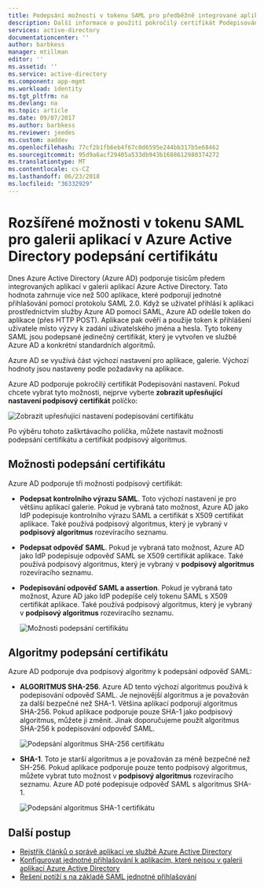 ```yaml
---
title: Podepsání možnosti v tokenu SAML pro předběžně integrované aplikace v Azure Active Directory rozšířené certifikátu | Microsoft Docs
description: Další informace o použití pokročilý certifikát Podepisování možnosti v tokenu SAML pro předběžně integrované aplikace v Azure Active Directory
services: active-directory
documentationcenter: ''
author: barbkess
manager: mtillman
editor: ''
ms.assetid: ''
ms.service: active-directory
ms.component: app-mgmt
ms.workload: identity
ms.tgt_pltfrm: na
ms.devlang: na
ms.topic: article
ms.date: 09/07/2017
ms.author: barbkess
ms.reviewer: jeedes
ms.custom: aaddev
ms.openlocfilehash: 77cf2b1fb6eb4f67c0d6595e244bb317b5e68462
ms.sourcegitcommit: 95d9a6acf29405a533db943b1688612980374272
ms.translationtype: MT
ms.contentlocale: cs-CZ
ms.lasthandoff: 06/23/2018
ms.locfileid: "36332929"
---
```

# <a name="advanced-certificate-signing-options-in-the-saml-token-for-gallery-apps-in-azure-active-directory"></a>Rozšířené možnosti v tokenu SAML pro galerii aplikací v Azure Active Directory podepsání certifikátu
Dnes Azure Active Directory (Azure AD) podporuje tisícům předem integrovaných aplikací v galerii aplikací Azure Active Directory. Tato hodnota zahrnuje více než 500 aplikace, které podporují jednotné přihlašování pomocí protokolu SAML 2.0. Když se uživatel přihlásí k aplikaci prostřednictvím služby Azure AD pomocí SAML, Azure AD odešle token do aplikace (přes HTTP POST). Aplikace pak ověří a použije token k přihlášení uživatele místo výzvy k zadání uživatelského jména a hesla. Tyto tokeny SAML jsou podepsané jedinečný certifikát, který je vytvořen ve službě Azure AD a konkrétní standardních algoritmů.

Azure AD se využívá část výchozí nastavení pro aplikace, galerie. Výchozí hodnoty jsou nastaveny podle požadavky na aplikace.

Azure AD podporuje pokročilý certifikát Podepisování nastavení. Pokud chcete vybrat tyto možnosti, nejprve vyberte **zobrazit upřesňující nastavení podpisový certifikát** políčko:

![Zobrazit upřesňující nastavení podepisování certifikátu](./media/certificate-signing-options/saml-advance-certificate.png)

Po výběru tohoto zaškrtávacího políčka, můžete nastavit možnosti podepsání certifikátu a certifikát podpisový algoritmus.

## <a name="certificate-signing-options"></a>Možnosti podepsání certifikátu

Azure AD podporuje tři možnosti podpisový certifikát:

* **Podepsat kontrolního výrazu SAML**. Toto výchozí nastavení je pro většinu aplikací galerie. Pokud je vybraná tato možnost, Azure AD jako IdP podepisuje kontrolního výrazu SAML a certifikát s X509 certifikát aplikace. Také používá podpisový algoritmus, který je vybraný v **podpisový algoritmus** rozevíracího seznamu.

* **Podepsat odpověď SAML**. Pokud je vybraná tato možnost, Azure AD jako IdP podepisuje odpověď SAML se X509 certifikát aplikace. Také používá podpisový algoritmus, který je vybraný v **podpisový algoritmus** rozevíracího seznamu.

* **Podepisování odpověď SAML a assertion**. Pokud je vybraná tato možnost, Azure AD jako IdP podepíše celý tokenu SAML s X509 certifikát aplikace. Také používá podpisový algoritmus, který je vybraný v **podpisový algoritmus** rozevíracího seznamu.

    ![Možnosti podepsání certifikátu](./media/certificate-signing-options/saml-signing-options.png)

## <a name="certificate-signing-algorithms"></a>Algoritmy podepsání certifikátu

Azure AD podporuje dva podpisový algoritmy k podepsání odpověď SAML:

* **ALGORITMUS SHA-256**. Azure AD tento výchozí algoritmus používá k podepisování odpověď SAML. Je nejnovější algoritmus a je považován za další bezpečné než SHA-1. Většina aplikací podporují algoritmus SHA-256. Pokud aplikace podporuje pouze SHA-1 jako podpisový algoritmus, můžete ji změnit. Jinak doporučujeme použít algoritmus SHA-256 k podepisování odpověď SAML.

    ![Podepsání algoritmus SHA-256 certifikátu](./media/certificate-signing-options/saml-signing-algo-sha256.png)

* **SHA-1**. Toto je starší algoritmus a je považován za méně bezpečné než SH-256. Pokud aplikace podporuje pouze tento podpisový algoritmus, můžete vybrat tuto možnost v **podpisový algoritmus** rozevíracího seznamu. Azure AD poté podepisuje odpověď SAML s algoritmus SHA-1.

    ![Podepsání algoritmus SHA-1 certifikátu](./media/certificate-signing-options/saml-signing-algo-sha1.png)

## <a name="next-steps"></a>Další postup
* [Rejstřík článků o správě aplikací ve službě Azure Active Directory](../active-directory-apps-index.md)
* [Konfigurovat jednotné přihlašování k aplikacím, které nejsou v galerii aplikací Azure Active Directory](../application-config-sso-how-to-configure-federated-sso-non-gallery.md)
* [Řešení potíží s na základě SAML jednotné přihlašování](../develop/active-directory-saml-debugging.md)


